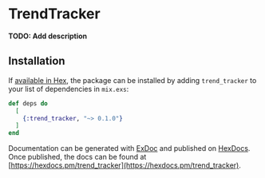 # TrendTracker

**TODO: Add description**

## Installation

If [available in Hex](https://hex.pm/docs/publish), the package can be installed
by adding `trend_tracker` to your list of dependencies in `mix.exs`:

```elixir
def deps do
  [
    {:trend_tracker, "~> 0.1.0"}
  ]
end
```

Documentation can be generated with [ExDoc](https://github.com/elixir-lang/ex_doc)
and published on [HexDocs](https://hexdocs.pm). Once published, the docs can
be found at [https://hexdocs.pm/trend_tracker](https://hexdocs.pm/trend_tracker).

